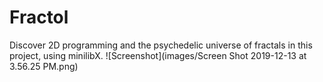 # Fractol
Discover 2D programming and the psychedelic universe of fractals in this project, using minilibX.
![Screenshot](images/Screen Shot 2019-12-13 at 3.56.25 PM.png)
